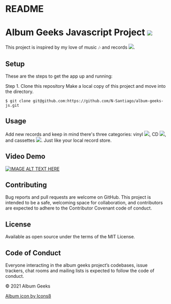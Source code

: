 # README

# Album Geeks Javascript Project <img src="https://img.icons8.com/external-dreamstale-green-shadow-dreamstale/24/000000/external-vinyl-technology-dreamstale-green-shadow-dreamstale.png"/>
This project is inspired by my love of music :notes: and records <img src="https://img.icons8.com/external-those-icons-lineal-color-those-icons/16/000000/external-vinyl-music-audio-those-icons-lineal-color-those-icons.png"/>. 

## Setup
These are the steps to get the app up and running:

Step 1. Clone this repository Make a local copy of this project and move into the directory.

```$ git clone git@github.com:https://github.com/N-Santiago/album-geeks-js.git``` 

## Usage
Add new records and keep in mind there's three categories: vinyl <img src="https://img.icons8.com/fluency-systems-filled/16/000000/music-record.png"/>, CD <img src="https://img.icons8.com/ios-glyphs/16/000000/cd--v1.png"/>, and cassettes <img src="https://img.icons8.com/external-those-icons-lineal-color-those-icons/16/000000/external-cassette-music-audio-those-icons-lineal-color-those-icons-1.png"/>. Just like your local record store.

## Video Demo

[![IMAGE ALT TEXT HERE](https://img.youtube.com/vi/cpega2gO6/0.jpg)](https://www.youtube.com/watch?v=cpega2gO6)


## Contributing
Bug reports and pull requests are welcome on GitHub. This project is intended to be a safe, welcoming space for collaboration, and contributors are expected to adhere to the Contributor Covenant code of conduct.

## License
Available as open source under the terms of the MIT License.

## Code of Conduct
Everyone interacting in the album geeks project’s codebases, issue trackers, chat rooms and mailing lists is expected to follow the code of conduct.

© 2021 Album Geeks

<a href="https://icons8.com/icon/GObamiv1ZJcC/album">Album icon by Icons8</a>
